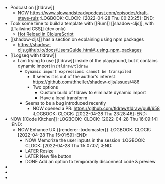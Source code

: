 - Podcast on [[tldraw]]
	- NOW https://www.slowandsteadypodcast.com/episodes/draft-steve-ruiz
	  :LOGBOOK:
	  CLOCK: [2022-04-28 Thu 00:23:25]
	  :END:
- Took some time to build a template with [[Rum]] [[shadow-cljs]], with [[Tailwind CSS]] (dev only)
	- [Hot Reload in ClojureScript](https://code.thheller.com/blog/shadow-cljs/2019/08/25/hot-reload-in-clojurescript.html)
- [[shadow-cljs]] has a section on explaining using npm packages
	- https://shadow-cljs.github.io/docs/UsersGuide.html#_using_npm_packages
- [[Logseq with tldraw]]
	- I am trying to use [[tldraw]] inside of the playground, but it contains dynamic import in `@tldraw/tldraw`
		- `Dynamic import expressions cannot be transpiled`
			- It seems it is out of the author's interest https://github.com/thheller/shadow-cljs/issues/486
			- Two options
				- Custom build of tldraw to eliminate dynamic import
				- Have a local transform
		- Seems to be a bug introduced recently
			- NOW opened a PR: https://github.com/tldraw/tldraw/pull/658
			  :LOGBOOK:
			  CLOCK: [2022-04-28 Thu 23:28:46]
			  :END:
- NOW [[Code Kitchen]]
  :LOGBOOK:
  CLOCK: [2022-04-28 Thu 16:09:14]
  :END:
	- NOW Enhance UX   {{renderer :todomaster}}
	  :LOGBOOK:
	  CLOCK: [2022-04-28 Thu 15:01:59]
	  :END:
		- NOW Memorize the user inputs in the session
		  :LOGBOOK:
		  CLOCK: [2022-04-28 Thu 15:07:07]
		  :END:
		- LATER Resize
		- LATER New file button
		- DONE Add an option to temporarily disconnect code & preview
-
-
-